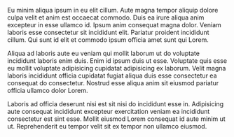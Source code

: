 Eu minim aliqua ipsum in eu elit cillum. Aute magna tempor aliquip dolore culpa velit et anim est occaecat commodo. Duis ea irure aliqua anim excepteur in esse ullamco id. Ipsum anim consequat magna dolor. Veniam laboris esse consectetur sit incididunt elit. Pariatur proident incididunt cillum. Qui sunt id elit et commodo ipsum officia amet sunt qui Lorem.

Aliqua ad laboris aute eu veniam qui mollit laborum ut do voluptate incididunt laboris enim duis. Enim id ipsum duis ut esse. Voluptate quis esse eu mollit voluptate adipisicing cupidatat adipisicing ex laborum. Velit magna laboris incididunt officia cupidatat fugiat aliqua duis esse consectetur ea consequat do consectetur. Nostrud esse aliqua anim sit eiusmod pariatur officia ullamco dolor Lorem.

Laboris ad officia deserunt nisi est sit nisi do incididunt esse in. Adipisicing aute consequat incididunt excepteur exercitation veniam ea incididunt consectetur est sint esse. Mollit eiusmod Lorem consequat id aute minim ut ut. Reprehenderit eu tempor velit sit ex tempor non ullamco eiusmod.